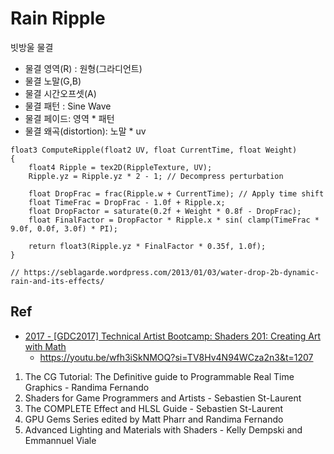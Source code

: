 # Rain Ripple

빗방울 물결

- 물결 영역(R) : 원형(그라디언트)
- 물결 노말(G,B)
- 물결 시간오프셋(A)
- 물결 패턴 : Sine Wave
- 물결 페이드: 영역 * 패턴
- 물결 왜곡(distortion): 노말 * uv


``` hlsl
float3 ComputeRipple(float2 UV, float CurrentTime, float Weight)
{
    float4 Ripple = tex2D(RippleTexture, UV);
    Ripple.yz = Ripple.yz * 2 - 1; // Decompress perturbation

    float DropFrac = frac(Ripple.w + CurrentTime); // Apply time shift
    float TimeFrac = DropFrac - 1.0f + Ripple.x;
    float DropFactor = saturate(0.2f + Weight * 0.8f - DropFrac);
    float FinalFactor = DropFactor * Ripple.x * sin( clamp(TimeFrac * 9.0f, 0.0f, 3.0f) * PI);

    return float3(Ripple.yz * FinalFactor * 0.35f, 1.0f);
}

// https://seblagarde.wordpress.com/2013/01/03/water-drop-2b-dynamic-rain-and-its-effects/
```



## Ref

- [2017 - [GDC2017] Technical Artist Bootcamp: Shaders 201: Creating Art with Math](https://gdcvault.com/play/1024282/Technical-Artist-Bootcamp-Shaders-201)
  - <https://youtu.be/wfh3iSkNMOQ?si=TV8Hv4N94WCza2n3&t=1207>
1. The CG Tutorial: The Definitive guide to Programmable Real Time Graphics - Randima Fernando
2. Shaders for Game Programmers and Artists - Sebastien St-Laurent
3. The COMPLETE Effect and HLSL Guide -  Sebastien St-Laurent
4. GPU Gems Series edited by Matt Pharr and Randima Fernando
5. Advanced Lighting and Materials with Shaders - Kelly Dempski and Emmannuel Viale

